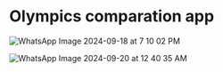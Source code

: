 <h1>Olympics comparation app</h1>



![WhatsApp Image 2024-09-18 at 7 10 02 PM](https://github.com/user-attachments/assets/859383e7-6554-42d6-a643-19849a98edf9)


![WhatsApp Image 2024-09-20 at 12 40 35 AM](https://github.com/user-attachments/assets/4ff60a90-f88c-42d6-821c-ffa36ad5b6ab)
